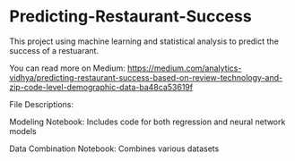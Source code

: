 # Predicting-Restaurant-Success

This project using machine learning and statistical analysis to predict the success of a restuarant. 

You can read more on Medium: https://medium.com/analytics-vidhya/predicting-restaurant-success-based-on-review-technology-and-zip-code-level-demographic-data-ba48ca53619f 

File Descriptions: 

Modeling Notebook: Includes code for both regression and neural network models

Data Combination Notebook: Combines various datasets 
